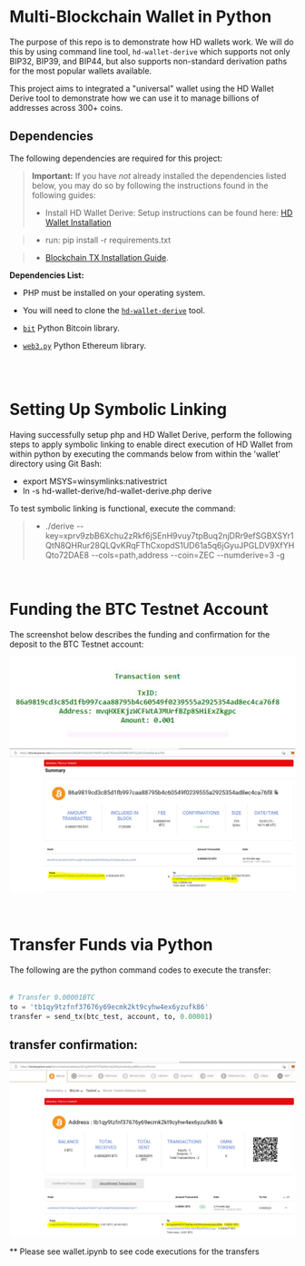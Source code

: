 # Multi-Blockchain Wallet in Python


The purpose of this repo is to demonstrate how HD wallets work. We will do this by using command line tool, `hd-wallet-derive` which 
supports not only BIP32, BIP39, and BIP44, but also supports non-standard derivation paths for the most popular wallets available. 

This project aims to integrated a "universal" wallet using the HD Wallet Derive tool to demonstrate how we can use it to manage billions of addresses across 300+ coins.

## Dependencies

The following dependencies are required for this project: 

> **Important:** If you have _not_ already installed the dependencies listed below, you may do so by following the instructions found in the following guides:
  > - Install HD Wallet Derive: Setup instructions can be found here:
 <a href="https://monash.bootcampcontent.com/monash-coding-bootcamp/monu-virt-fin-pt-08-2021-u-c/-/blob/master/02-Homework/19-Blockchain-Python/Homework/Resources/HD_Wallet_Derive_Install_Guide.md">HD Wallet Installation</a>

 > - run: pip install -r requirements.txt


  > - [Blockchain TX Installation Guide](Resources/Blockchain_TX_Install_Guide.md).

**Dependencies List:**
- PHP must be installed on your operating system.

- You will need to clone the [`hd-wallet-derive`](https://github.com/dan-da/hd-wallet-derive) tool.

- [`bit`](https://ofek.github.io/bit/) Python Bitcoin library.

- [`web3.py`](https://github.com/ethereum/web3.py) Python Ethereum library.


<br><br>

# Setting Up Symbolic Linking
Having successfully setup php and HD Wallet Derive, perform the following steps to apply symbolic linking to enable direct execution of HD Wallet from within python by executing the commands below from within the 'wallet' directory using Git Bash:

- export MSYS=winsymlinks:nativestrict
- ln -s hd-wallet-derive/hd-wallet-derive.php derive

To test symbolic linking is functional, execute the command:
>- ./derive --key=xprv9zbB6Xchu2zRkf6jSEnH9vuy7tpBuq2njDRr9efSGBXSYr1QtN8QHRur28QLQvKRqFThCxopdS1UD61a5q6jGyuJPGLDV9XfYHQto72DAE8 --cols=path,address --coin=ZEC --numderive=3 -g

<br>

# Funding the BTC Testnet Account

The screenshot below describes the funding and confirmation for the deposit to the BTC Testnet account:

![](./images/funding.JPG)
![](./images/funding_confirmation.JPG)

<br>

# Transfer Funds via Python

The following are the python command codes to execute the transfer:



```python

# Transfer 0.00001BTC
to = 'tb1qy9tzfnf37676y69ecmk2kt9cyhw4ex6yzufk86'
transfer = send_tx(btc_test, account, to, 0.00001)


```

## transfer confirmation:
![](./images/confirmationv2.JPG)

** Please see wallet.ipynb to see code executions for the transfers
